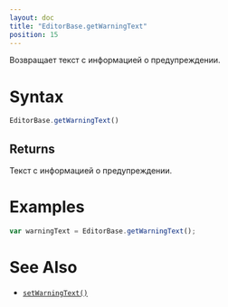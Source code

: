 ```yaml
---
layout: doc
title: "EditorBase.getWarningText"
position: 15
---
```


Возвращает текст с информацией о предупреждении.

# Syntax

```js
EditorBase.getWarningText()
```

## Returns

Текст с информацией о предупреждении.

# Examples

```js
var warningText = EditorBase.getWarningText();
```

# See Also

* [`setWarningText()`](../EditorBase.setWarningText/)
